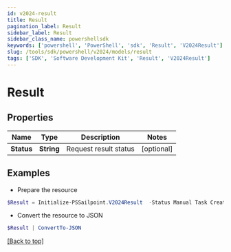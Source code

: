 ```yaml
---
id: v2024-result
title: Result
pagination_label: Result
sidebar_label: Result
sidebar_class_name: powershellsdk
keywords: ['powershell', 'PowerShell', 'sdk', 'Result', 'V2024Result'] 
slug: /tools/sdk/powershell/v2024/models/result
tags: ['SDK', 'Software Development Kit', 'Result', 'V2024Result']
---
```



# Result

## Properties

Name | Type | Description | Notes
------------ | ------------- | ------------- | -------------
**Status** | **String** | Request result status | [optional] 

## Examples

- Prepare the resource
```powershell
$Result = Initialize-PSSailpoint.V2024Result  -Status Manual Task Created
```

- Convert the resource to JSON
```powershell
$Result | ConvertTo-JSON
```


[[Back to top]](#) 

